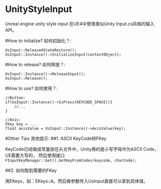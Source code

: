 # UnityStyleInput
Unreal engine unity style input
在UE4中使用类似Unity Input.cs风格的输入API。

#How to initialize? 如何初始化？:

```
UsInput::ReleasedStateRestore();
UsInput::Instance()->InitializeInput(contextObject);
```

#How to release? 如何释放？:

```
UsInput::Instance()->ReleaseInput();
UsInput::Release();
```


#How to use? 如何使用？:

```
//Button:
if(UsInput::Instance()->IsPress(KEYCODE_SPACE)){
	//...
}

//Axis:
FKey key = ...
float axisValue = UsInput::Instance()->AxisValue(key);
```

#Other Tips 其他提示:
##1. ASCII KeyCode转FKey


KeyCode已经做成常量放在头文件中，Unity用的是小写字母作为ASCII Code，UE需要大写的，
然后使用接口`FInputKeyManager::Get().GetKeyFromCodes(keycode, charCode);`



##2. 如何取到需要的FKey


用EKeys，如：EKeys::A。然后做参数传入UsInput直接可以拿到具体值。
